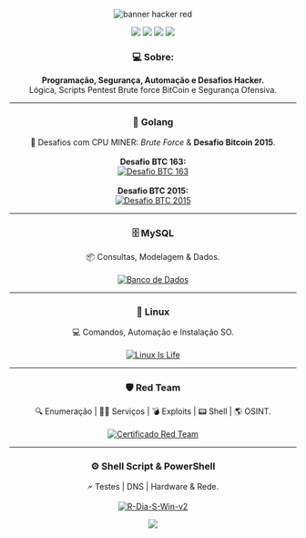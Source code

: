 <p align="center">
  <img src="https://capsule-render.vercel.app/api?type=waving&color=ff0000&height=200&section=header&text=Seja%20Bem-Vindo!%20%F0%9F%91%8B&fontSize=40&fontColor=ffffff" alt="banner hacker red"/>
</p>

<p align="center">
  <a href="https://www.gnu.org/"><img src="https://img.shields.io/badge/Linux-Terminal-ff0000?style=for-the-badge&logo=gnu&logoColor=white"/></a>
  <a href="https://golang.org/"><img src="https://img.shields.io/badge/Golang-RedTeam-ff0000?style=for-the-badge&logo=go&logoColor=white"/></a>
  <a href="https://www.mysql.com/"><img src="https://img.shields.io/badge/MySQL-DataBase-ff0000?style=for-the-badge&logo=mysql&logoColor=white"/></a>
  <a href="https://tryhackme.com/"><img src="https://img.shields.io/badge/TryHackMe-CTF-ff0000?style=for-the-badge&logo=tryhackme&logoColor=white"/></a>
</p>

<h3 align="center">💻 <strong>Sobre:</strong></h3>
<p align="center">
  <strong>Programação, Segurança, Automação e Desafios Hacker.</strong><br>
  Lógica, Scripts Pentest Brute force BitCoin e Segurança Ofensiva.
</p>
<hr>

<h3 align="center">🚀 <strong>Golang</strong></h3>
<p align="center">
  🔐 Desafios com CPU MINER: <i>Brute Force</i> & <strong>Desafio Bitcoin 2015</strong>.<br><br>
  <strong>Desafio BTC 163:</strong><br>
  <a href="https://github.com/Luanqmata/Desafio_163_0.0.7v">
    <img src="https://img.shields.io/badge/Desafio%20BTC%20163-GitHub-ff0000?style=for-the-badge&logo=bitcoin&logoColor=white" alt="Desafio BTC 163"/>
  </a>
  <br><br>
  <strong>Desafio BTC 2015:</strong><br>
  <a href="https://github.com/Luanqmata/Puzzle_bitcoin_2k15">
    <img src="https://img.shields.io/badge/Desafio%20BTC%202015-GitHub-ff0000?style=for-the-badge&logo=bitcoin&logoColor=white" alt="Desafio BTC 2015"/>
  </a>
</p>

<hr>

<h3 align="center">🗄️ <strong>MySQL</strong></h3>
<p align="center">
  📦 Consultas, Modelagem & Dados.<br><br>
  <a href="https://github.com/Luanqmata/Banco-Dados">
    <img src="https://img.shields.io/badge/Banco%20de%20Dados-GitHub-ff0000?style=for-the-badge&logo=github&logoColor=white" alt="Banco de Dados"/>
  </a>
</p>

<hr>

<h3 align="center">🐧 <strong>Linux</strong></h3>
<p align="center">
  💻 Comandos, Automação e Instalação SO.<br><br>
  <a href="https://github.com/Luanqmata/-Linux-Is-Life-">
    <img src="https://img.shields.io/badge/Linux%20Is%20Life-GitHub-ff0000?style=for-the-badge&logo=linux&logoColor=white" alt="Linux Is Life"/>
  </a>
</p>

<hr>
<h3 align="center">🛡️ <strong>Red Team</strong></h3>
<p align="center">
  🔍 Enumeração | 🕵️‍♂️ Serviços | 💣 Exploits | 📟 Shell | 🌎 OSINT.<br><br>
  <a href="https://github.com/Luanqmata/-Red_Team-">
    <img src="https://img.shields.io/badge/CERTIFICADO-GitHub-ff0000?style=for-the-badge&logo=tryhackme&logoColor=white" alt="Certificado Red Team"/>
  </a>
</p>

<hr>

<h3 align="center">⚙️ <strong>Shell Script & PowerShell</strong></h3>
<p align="center">
  🗲 Testes | DNS | Hardware & Rede.<br><br>
  <a href="https://github.com/Luanqmata/R-Dia-S-Win-v2.">
    <img src="https://img.shields.io/badge/R--Dia--S--Win--v2-GitHub-ff0000?style=for-the-badge&logo=windows-terminal&logoColor=white" alt="R-Dia-S-Win-v2"/>
  </a>
</p>

<p align="center">
  <img src="https://capsule-render.vercel.app/api?type=waving&color=ff0000&height=150&section=footer"/>
</p>

